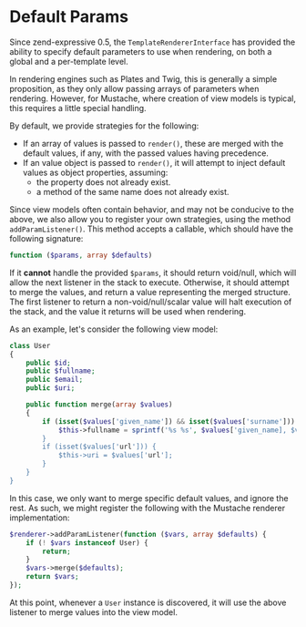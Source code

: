 # Default Params

Since zend-expressive 0.5, the `TemplateRendererInterface` has provided the
ability to specify default parameters to use when rendering, on both a global
and a per-template level.

In rendering engines such as Plates and Twig, this is generally a simple
proposition, as they only allow passing arrays of parameters when rendering.
However, for Mustache, where creation of view models is typical, this requires a
little special handling.

By default, we provide strategies for the following:

- If an array of values is passed to `render()`, these are merged with the
  default values, if any, with the passed values having precedence.
- If an value object is passed to `render()`, it will attempt to inject
  default values as object properties, assuming:
  - the property does not already exist.
  - a method of the same name does not already exist.

Since view models often contain behavior, and may not be conducive to the above,
we also allow you to register your own strategies, using the method
`addParamListener()`. This method accepts a callable, which should have the
following signature:

```php
function ($params, array $defaults)
```

If it **cannot** handle the provided `$params`, it should return void/null,
which will allow the next listener in the stack to execute. Otherwise, it should
attempt to merge the values, and return a value representing the merged
structure. The first listener to return a non-void/null/scalar value will halt
execution of the stack, and the value it returns will be used when rendering.

As an example, let's consider the following view model:

```php
class User
{
    public $id;
    public $fullname;
    public $email;
    public $uri;

    public function merge(array $values)
    {
        if (isset($values['given_name']) && isset($values['surname'])) {
            $this->fullname = sprintf('%s %s', $values['given_name], $values['surname']);
        }
        if (isset($values['url'])) {
            $this->uri = $values['url'];
        }
    }
}
```

In this case, we only want to merge specific default values, and ignore the
rest. As such, we might register the following with the Mustache renderer
implementation:

```php
$renderer->addParamListener(function ($vars, array $defaults) {
    if (! $vars instanceof User) {
        return;
    }
    $vars->merge($defaults);
    return $vars;
});
```

At this point, whenever a `User` instance is discovered, it will use the above
listener to merge values into the view model.
